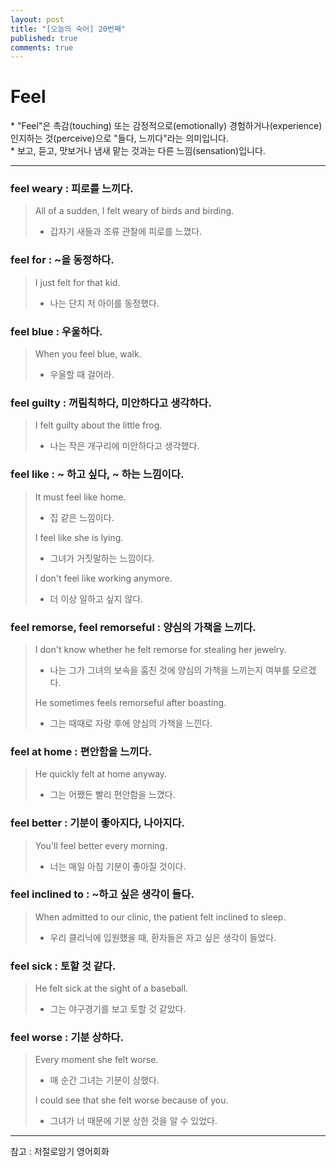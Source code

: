 ```yaml
---
layout: post
title: "[오늘의 숙어] 20번째"
published: true
comments: true
---
```


# Feel

<p class="message">
    * "Feel"은 촉감(touching) 또는 감정적으로(emotionally) 경험하거나(experience) 인지하는 것(perceive)으로 "들다, 느끼다"라는 의미입니다. <br>
    * 보고, 듣고, 맛보거나 냄새 맡는 것과는 다른 느낌(sensation)입니다.
</p>

---

### feel weary : 피로를 느끼다.
> All of a sudden, I felt weary of birds and birding.
> - 갑자기 새들과 조류 관찰에 피로를 느꼈다.

### feel for : ~을 동정하다.
> I just felt for that kid.
> - 나는 단지 저 아이를 동정했다.

### feel blue : 우울하다.
> When you feel blue, walk.
> - 우울할 때 걸어라.

### feel guilty : 꺼림칙하다, 미안하다고 생각하다.
> I felt guilty about the little frog.
> - 나는 작은 개구리에 미안하다고 생각했다.

### feel like : ~ 하고 싶다, ~ 하는 느낌이다.
> It must feel like home.
> - 집 같은 느낌이다.
>
> I feel like she is lying.
> - 그녀가 거짓말하는 느낌이다.
>
> I don't feel like working anymore.
> - 더 이상 일하고 싶지 않다.

### feel remorse, feel remorseful : 양심의 가책을 느끼다.
> I don't know whether he felt remorse for stealing her jewelry.
> - 나는 그가 그녀의 보속을 훔친 것에 양심의 가책을 느끼는지 여부를 모르겠다.
>
> He sometimes feels remorseful after boasting.
> - 그는 때때로 자랑 후에 양심의 가책을 느낀다.

### feel at home : 편안함을 느끼다.
> He quickly felt at home anyway.
> - 그는 어쨌든 빨리 편안함을 느꼈다.

### feel better : 기분이 좋아지다, 나아지다.
> You'll feel better every morning.
> - 너는 매일 아침 기분이 좋아질 것이다.

### feel inclined to : ~하고 싶은 생각이 들다.
> When admitted to our clinic, the patient felt inclined to sleep.
> - 우리 클리닉에 입원했을 때, 환자들은 자고 싶은 생각이 들었다.

### feel sick : 토할 것 같다.
> He felt sick at the sight of a baseball.
> - 그는 야구경기를 보고 토할 것 같았다.

### feel worse : 기분 상하다.
> Every moment she felt worse.
> - 매 순간 그녀는 기분이 상했다.
>
> I could see that she felt worse because of you.
> - 그녀가 너 때문에 기분 상한 것을 알 수 있었다.

---

참고 : 저절로암기 영어회화
